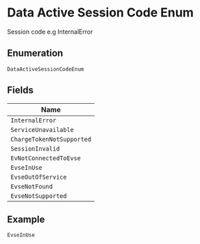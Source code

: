
# Data Active Session Code Enum

Session code e.g InternalError

## Enumeration

`DataActiveSessionCodeEnum`

## Fields

| Name |
|  --- |
| `InternalError` |
| `ServiceUnavailable` |
| `ChargeTokenNotSupported` |
| `SessionInvalid` |
| `EvNotConnectedToEvse` |
| `EvseInUse` |
| `EvseOutOfService` |
| `EvseNotFound` |
| `EvseNotSupported` |

## Example

```
EvseInUse
```

